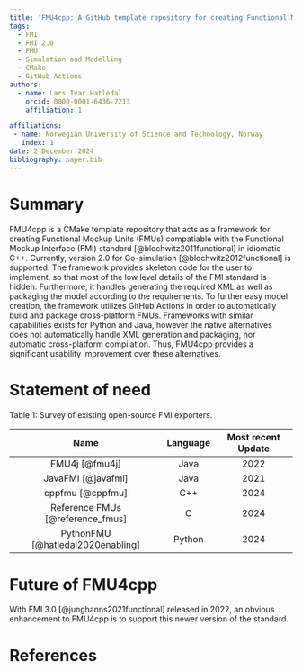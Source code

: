 ```yaml
---
title: 'FMU4cpp: A GitHub template repository for creating Functional Mockup Units in C++'
tags:
  - FMI
  - FMI 2.0
  - FMU
  - Simulation and Modelling
  - CMake
  - GitHub Actions
authors:
  - name: Lars Ivar Hatledal
    orcid: 0000-0001-6436-7213
    affiliation: 1

affiliations:
 - name: Norwegian University of Science and Technology, Norway
   index: 1
date: 2 December 2024
bibliography: paper.bib
---
```


# Summary

FMU4cpp is a CMake template repository that acts as a framework for creating Functional Mockup Units (FMUs) compatiable with the Functional Mockup Interface (FMI) standard [@blochwitz2011functional] in idiomatic C++. 
Currently, version 2.0 for Co-simulation [@blochwitz2012functional] is supported.
The framework provides skeleton code for the user to implement, 
so that most of the low level details of the FMI standard is hidden. 
Furthermore, it handles generating the required XML as well as packaging the model according to the requirements. To further easy model creation, 
the framework utilizes GitHub Actions in order to automatically build and package cross-platform FMUs.
Frameworks with similar capabilities exists for Python and Java, however the native alternatives does not automatically 
handle XML generation and packaging, nor automatic cross-platform compilation. 
Thus, FMU4cpp provides a significant usability improvement over these alternatives. 

# Statement of need

Table 1: Survey of existing open-source FMI exporters.

|               Name                | Language | Most recent Update |
|:---------------------------------:|:--------:|:------------------:|
|         FMU4j   [@fmu4j]          |   Java   |        2022        |
|        JavaFMI  [@javafmi]        |   Java   |        2021        |
|        cppfmu   [@cppfmu]         |   C++    |        2024        |
| Reference FMUs [@reference_fmus]  |    C     |        2024        |
| PythonFMU [@hatledal2020enabling] |  Python  |        2024        |

# Future of FMU4cpp

With FMI 3.0 [@junghanns2021functional] released in 2022, an obvious enhancement to FMU4cpp is to support this newer version of the standard.

# References